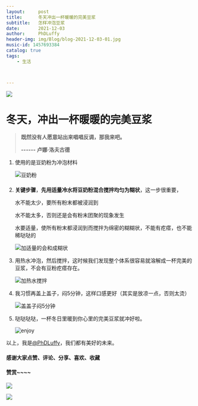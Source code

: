 ```yaml
---
layout:     post
title:      冬天冲出一杯暖暖的完美豆浆
subtitle:   怎样冲泡豆浆
date:       2021-12-03
author:     PhDLuffy
header-img: img/Blog/blog-2021-12-03-01.jpg
music-id: 1457693384
catalog: true
tags:
    - 生活



---
```


![](https://cdn.jsdelivr.net/gh/PhDLuffy/PicGo@master/img/20210519000143.gif)

# 冬天，冲出一杯暖暖的完美豆浆



> **既然没有人愿意站出来唱唱反调，那我来吧。**
>
> **------ 卢娜·洛夫古德**



1. 使用的是豆奶粉为冲泡材料

   ![豆奶粉](https://cdn.jsdelivr.net/gh/PhDLuffy/PicGo@master/img/20211202233057.jpg)

#### 

2. **关键步骤**，**先用适量冷水将豆奶粉混合搅拌均匀为糊状**，这一步很重要，

   水不能太少，要所有粉末都被浸润到

   水不能太多，否则还是会有粉末团聚的现象发生

   水要适量，使所有粉末都浸润到而搅拌为绵密的糊糊状，不能有疙瘩，也不能稀哒哒的

   ![加适量的会和成糊状](https://cdn.jsdelivr.net/gh/PhDLuffy/PicGo@master/img/20211202233328.jpg)

3. 用热水冲泡，然后搅拌，这时候我们发现整个体系很容易就溶解成一杯完美的豆浆，不会有豆粉疙瘩存在。

   ![加热水搅拌](https://cdn.jsdelivr.net/gh/PhDLuffy/PicGo@master/img/20211202233439.jpg)

4. 我习惯再盖上盖子，闷5分钟，这样口感更好（其实是放凉一点，否则太烫）

   ![盖盖子闷5分钟](https://cdn.jsdelivr.net/gh/PhDLuffy/PicGo@master/img/20211202233550.jpg)

5. 哒哒哒哒，一杯冬日里暖到你心里的完美豆浆就冲好啦。

   ![enjoy](https://cdn.jsdelivr.net/gh/PhDLuffy/PicGo@master/img/20211202233644.jpg)



以上，我是[@PhDLuffy](https://www.zhihu.com/people/PhDLuffy)，我们都有美好的未来。

#### 感谢大家点赞、评论、分享、喜欢、收藏

#### 赞赏~~~~

![](https://gitee.com/PhDLuffy/PicGo/raw/master/img/20200907163759.gif)

![](https://cdn.jsdelivr.net/gh/PhDLuffy/PicGo@master/img/20210504120405.jpg)

